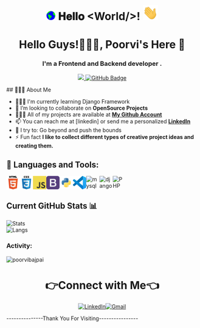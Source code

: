 <!-- 
<p align="center">
<a href="#"><img width="650px" src="https://readme-typing-svg.herokuapp.com?font=Ubuntu&color=58a6ff&size=22&center=true&lines=Hello,+World+ 🌎;Welcome+to+my+profile+😎;Happy+to+see+you+here+😀;Feel+free+to+look+around+😊;Let's+connect+together🤗;Have+a+great+day+😄"></a>
</p>
--->

<h1 align="center">
  <img src="GIF/Earth.gif" width="24">
  𝐇𝐞𝐥𝐥𝐨 &lt;World/&gt;!
  <img src="GIF/Hi.gif" width="40" />
</h1>
<h1 align="center"> Hello Guys!🙋🏻‍♀, Poorvi's Here 🚩</h1>


<h3 align="center">I'm a Frontend  and Backend developer .</h3>
<p align="center">
<a href="https://github.com/Meghna-DAS/github-profile-views-counter">
    <img src="https://komarev.com/ghpvc/?username=poorvibajpai">
</a>
<a href="https://github.com/bhanushuklaa?tab=followers"><img src="https://img.shields.io/github/followers/poorvibajpai?label=Followers&style=social" alt="GitHub Badge"></a>
</p>
## 🙋🏻‍♀ About Me

- 👩🏻‍💻 I'm currently learning Django Framework
- 👯 I’m looking to collaborate on **OpenSource Projects**
- 👩🏻‍💻 All of my projects are available at **[My Github Account](https://github.com/poorvibajpai?tab=repositories)**
- 📫 You can reach me at [linkedin] or send me a personalized **<a href="www.linkedin.com/in/poorvi-bajpai-03248b26b">LinkedIn</a>** 
- 🧗 I try to: Go beyond and push the bounds
- ⚡ Fun fact **I like to collect different types of creative project ideas and creating them.**

## 🚀 Languages and Tools:

<p align="left">
  
<img align="left" alt="HTML5" width="35px" src="https://raw.githubusercontent.com/github/explore/80688e429a7d4ef2fca1e82350fe8e3517d3494d/topics/html/html.png" />
<img align="left" alt="CSS3" width="35px" src="https://raw.githubusercontent.com/github/explore/80688e429a7d4ef2fca1e82350fe8e3517d3494d/topics/css/css.png" />   
<img align="left" alt="JavaScript" width="35px" src="https://raw.githubusercontent.com/github/explore/80688e429a7d4ef2fca1e82350fe8e3517d3494d/topics/javascript/javascript.png" />
<img align="left" alt="BOOTSTRAP" width="35px" src="https://raw.githubusercontent.com/github/explore/80688e429a7d4ef2fca1e82350fe8e3517d3494d/topics/bootstrap/bootstrap.png" />
<img align="left" alt="python" width="35px" src="https://raw.githubusercontent.com/github/explore/80688e429a7d4ef2fca1e82350fe8e3517d3494d/topics/python/python.png" />
<img align="left" alt="Visual Studio Code" width="35px" src="https://raw.githubusercontent.com/github/explore/80688e429a7d4ef2fca1e82350fe8e3517d3494d/topics/visual-studio-code/visual-studio-code.png" />
<img align="left" alt="mysql" width="35px" src="https://external-content.duckduckgo.com/iu/?u=https%3A%2F%2Ftse1.mm.bing.net%2Fth%3Fid%3DOIP.lIIc_svaWdGdEJuEk7TBlgHaHa%26pid%3DApi&f=1&ipt=93e635aff20b377b91fa92a2e473a625486341326ee5f791d48eda7e56ab91ae&ipo=images" />
<img align="left" alt="django" width="35px" src="https://external-content.duckduckgo.com/iu/?u=https%3A%2F%2Fcdn.iconscout.com%2Ficon%2Ffree%2Fpng-256%2Fdjango-1-282754.png&f=1&nofb=1&ipt=1188899fa3c5f755a29bd3f3b7cfdadf9f7a7759645fe98664c0a400f14516aa&ipo=images" />
<img align="left" alt="PHP" width="35px" height="35px" src="https://external-content.duckduckgo.com/iu/?u=https%3A%2F%2Ftse1.mm.bing.net%2Fth%3Fid%3DOIP.pkqphAig1t-PCsy4dkVrfAHaD5%26pid%3DApi&f=1&ipt=3f863e850090f5ab280f967f295d666ec2b1e5b7ef0a45f01058f7c98dfc44a4&ipo=images" />
</p>
<br/>
<br/>

## Current GitHub Stats 📊
![Stats](https://github-readme-stats.vercel.app/api?username=poorvibajpai&show_icons=true&hide_border=false&theme=jolly&count_private=true&include_all_commits=true)<br>
![Langs](https://github-readme-stats.vercel.app/api/top-langs/?username=poorvibajpai&show_icons=true&hide_border=false&theme=jolly&count_private=true&include_all_commits=true&layout=compact)

<div>
<h3 alight="left">Activity:</h3>
<p><img align="center" src="https://github-readme-streak-stats.herokuapp.com/?user=poorvibajpai&" alt="poorvibajpai" /></p>
</div>

<h1 align="center"> 👉Connect with Me👈 </h1>
<!-- <hr> -->

<p align="center" align='right'>
<a target="_blank"href="https://www.linkedin.com/in/poorvi-bajpai-03248b26b/"><img alt="LinkedIn" src="https://img.shields.io/badge/linkedin-%230077B5.svg?style=for-the-badge&logo=linkedin&logoColor=white"/></a><a target="_blank"href="mailto: poorvibajpai800@gmail.com"><img alt="Gmail" src="https://img.shields.io/badge/Gmail-D14836?style=for-the-badge&logo=gmail&logoColor=white"/></a>

---------------Thank You For Visiting----------------
